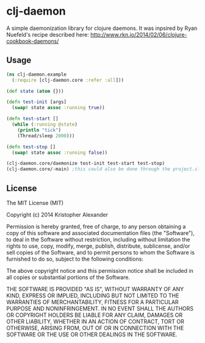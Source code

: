 # clj-daemon

A simple daemonization library for clojure daemons. It was inpsired by Ryan Nuefeld's recipe described here:  http://www.rkn.io/2014/02/06/clojure-cookbook-daemons/ 

## Usage

```Clojure
(ns clj-daemon.example
  (:require [clj-daemon.core :refer :all]))

(def state (atom {}))

(defn test-init [args]
  (swap! state assoc :running true))

(defn test-start []
  (while (:running @state)
    (println "tick")
    (Thread/sleep 2000)))

(defn test-stop []
  (swap! state assoc :running false))

(clj-daemon.core/daemonize test-init test-start test-stop)
(clj-daemon.core/-main) ;this could also be done through the project.clj
```

## License

The MIT License (MIT)

Copyright (c) 2014 Kristopher Alexander

Permission is hereby granted, free of charge, to any person obtaining a copy
of this software and associated documentation files (the "Software"), to deal
in the Software without restriction, including without limitation the rights
to use, copy, modify, merge, publish, distribute, sublicense, and/or sell
copies of the Software, and to permit persons to whom the Software is
furnished to do so, subject to the following conditions:

The above copyright notice and this permission notice shall be included in
all copies or substantial portions of the Software.

THE SOFTWARE IS PROVIDED "AS IS", WITHOUT WARRANTY OF ANY KIND, EXPRESS OR
IMPLIED, INCLUDING BUT NOT LIMITED TO THE WARRANTIES OF MERCHANTABILITY,
FITNESS FOR A PARTICULAR PURPOSE AND NONINFRINGEMENT. IN NO EVENT SHALL THE
AUTHORS OR COPYRIGHT HOLDERS BE LIABLE FOR ANY CLAIM, DAMAGES OR OTHER
LIABILITY, WHETHER IN AN ACTION OF CONTRACT, TORT OR OTHERWISE, ARISING FROM,
OUT OF OR IN CONNECTION WITH THE SOFTWARE OR THE USE OR OTHER DEALINGS IN
THE SOFTWARE.
